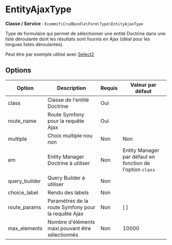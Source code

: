 # EntityAjaxType

**Classe / Service** : `Ecommit\CrudBundle\Form\Type\EntityAjaxType`

Type de formulaire qui permet de sélectionner une entité Doctrine dans une liste déroulante dont les résultats sont
fournis en Ajax (idéal pour les longues listes déroulantes).

Peut être par exemple utilisé avec [Select2](https://select2.org/)


## Options

| Option | Description | Requis  | Valeur par défaut |
| ------ | ----------- | --------| ----------------- |
| class | Classe de l'entité Doctrine | Oui | |
| route_name | Route Symfony pour la requête Ajax | Oui | |
| multiple | Choix multiple nou non | Non | Non |
| em | Entity Manager Doctrine à utiliser | Non | Entity Manager par défaut en fonction de l'option `class` |
| query_builder | Query Builder à utiliser | Non | |
| choice_label | Rendu des labels | Non | |
| route_params | Paramètres de la route Symfony pour la requête Ajax | Non | [ ] |
| max_elements | Nombre d'éléments maxi pouvant être sélectionnés | Non | 10000 |
